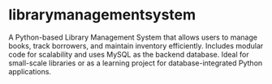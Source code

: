 # librarymanagementsystem
A Python-based Library Management System that allows users to manage books, track borrowers, and maintain inventory efficiently. Includes modular code for scalability and uses MySQL as the backend database. Ideal for small-scale libraries or as a learning project for database-integrated Python applications.
